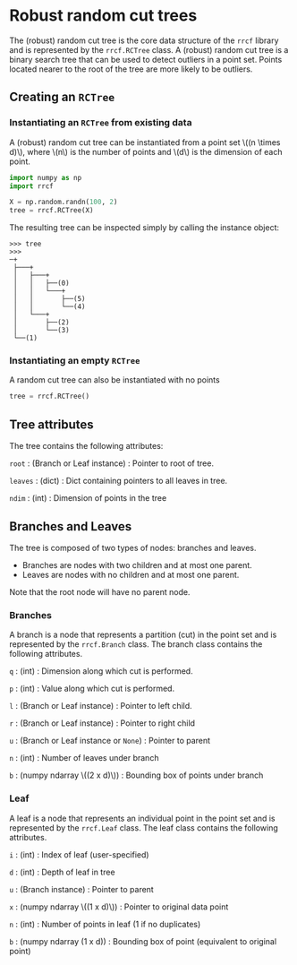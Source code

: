# Robust random cut trees

The (robust) random cut tree is the core data structure of the `rrcf` library and is represented by the `rrcf.RCTree` class.
A (robust) random cut tree is a binary search tree that can be used to detect outliers in a point set.
Points located nearer to the root of the tree are more likely to be outliers.

## Creating an `RCTree`

### Instantiating an `RCTree` from existing data

A (robust) random cut tree can be instantiated from a point set \\((n \times d)\\),
where \\(n\\) is the number of points and \\(d\\) is the dimension of each point.

```python
import numpy as np
import rrcf

X = np.random.randn(100, 2)
tree = rrcf.RCTree(X)
```

The resulting tree can be inspected simply by calling the instance object:

```
>>> tree
>>>
─+
 ├───+
 │   ├───+
 │   │   ├──(0)
 │   │   └───+
 │   │       ├──(5)
 │   │       └──(4)
 │   └───+
 │       ├──(2)
 │       └──(3)
 └──(1)
```

### Instantiating an empty `RCTree`

A random cut tree can also be instantiated with no points

```python
tree = rrcf.RCTree()
```

## Tree attributes

The tree contains the following attributes:

`root`
: (Branch or Leaf instance)
: Pointer to root of tree.

`leaves`
: (dict)
: Dict containing pointers to all leaves in tree.

`ndim`
: (int)
: Dimension of points in the tree

## Branches and Leaves

The tree is composed of two types of nodes: branches and leaves.

- Branches are nodes with two children and at most one parent.
- Leaves are nodes with no children and at most one parent.

Note that the root node will have no parent node.

### Branches

A branch is a node that represents a partition (cut) in the point set and is represented by the `rrcf.Branch` class.
The branch class contains the following attributes.

`q`
: (int)
: Dimension along which cut is performed.

`p`
: (int)
: Value along which cut is performed.

`l`
: (Branch or Leaf instance)
: Pointer to left child.

`r`
: (Branch or Leaf instance)
: Pointer to right child

`u`
: (Branch or Leaf instance or `None`)
: Pointer to parent

`n`
: (int)
: Number of leaves under branch

`b`
: (numpy ndarray \\((2 x d)\\))
: Bounding box of points under branch

### Leaf

A leaf is a node that represents an individual point in the point set and is represented by the `rrcf.Leaf` class.
The leaf class contains the following attributes.

`i`
: (int)
: Index of leaf (user-specified)

`d`
: (int)
: Depth of leaf in tree

`u`
: (Branch instance)
: Pointer to parent

`x`
: (numpy ndarray \\((1 x d)\\))
: Pointer to original data point

`n`
: (int)
: Number of points in leaf (1 if no duplicates)

`b`
: (numpy ndarray (1 x d))
: Bounding box of point (equivalent to original point)

